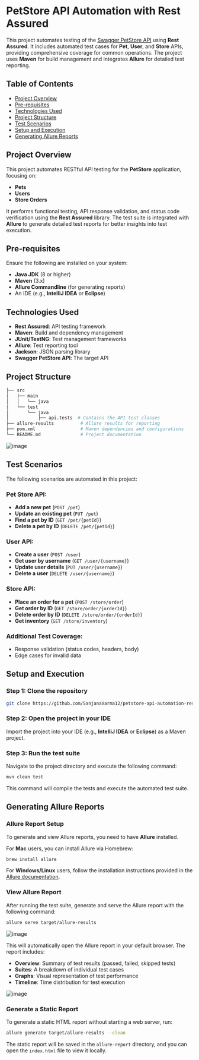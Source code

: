 
# PetStore API Automation with Rest Assured

This project automates testing of the [Swagger PetStore API](https://petstore3.swagger.io/) using **Rest Assured**. It includes automated test cases for **Pet**, **User**, and **Store** APIs, providing comprehensive coverage for common operations. The project uses **Maven** for build management and integrates **Allure** for detailed test reporting.

## Table of Contents

- [Project Overview](#project-overview)
- [Pre-requisites](#pre-requisites)
- [Technologies Used](#technologies-used)
- [Project Structure](#project-structure)
- [Test Scenarios](#test-scenarios)
- [Setup and Execution](#setup-and-execution)
- [Generating Allure Reports](#generating-allure-reports)


## Project Overview

This project automates RESTful API testing for the **PetStore** application, focusing on:
- **Pets**
- **Users**
- **Store Orders**

It performs functional testing, API response validation, and status code verification using the **Rest Assured** library. The test suite is integrated with **Allure** to generate detailed test reports for better insights into test execution.

## Pre-requisites

Ensure the following are installed on your system:
- **Java JDK** (8 or higher)
- **Maven** (3.x)
- **Allure Commandline** (for generating reports)
- An IDE (e.g., **IntelliJ IDEA** or **Eclipse**)

## Technologies Used

- **Rest Assured**: API testing framework
- **Maven**: Build and dependency management
- **JUnit/TestNG**: Test management frameworks
- **Allure**: Test reporting tool
- **Jackson**: JSON parsing library
- **Swagger PetStore API**: The target API

## Project Structure

```bash
├── src
│   ├── main
│   │   └── java
│   └── test
│       └── java
│           ├── api.tests  # Contains the API test classes
├── allure-results          # Allure results for reporting
├── pom.xml                 # Maven dependencies and configurations
└── README.md               # Project documentation
```
![image](https://github.com/user-attachments/assets/500348b3-2ab3-45c4-8743-1bb11ea6cfca)

## Test Scenarios

The following scenarios are automated in this project:

### Pet Store API:
- **Add a new pet** (`POST /pet`)
- **Update an existing pet** (`PUT /pet`)
- **Find a pet by ID** (`GET /pet/{petId}`)
- **Delete a pet by ID** (`DELETE /pet/{petId}`)

### User API:
- **Create a user** (`POST /user`)
- **Get user by username** (`GET /user/{username}`)
- **Update user details** (`PUT /user/{username}`)
- **Delete a user** (`DELETE /user/{username}`)

### Store API:
- **Place an order for a pet** (`POST /store/order`)
- **Get order by ID** (`GET /store/order/{orderId}`)
- **Delete order by ID** (`DELETE /store/order/{orderId}`)
- **Get inventory** (`GET /store/inventory`)

### Additional Test Coverage:
- Response validation (status codes, headers, body)
- Edge cases for invalid data

## Setup and Execution

### Step 1: Clone the repository

```bash
git clone https://github.com/SanjanaVarma12/petstore-api-automation-rest-assured.git
```

### Step 2: Open the project in your IDE

Import the project into your IDE (e.g., **IntelliJ IDEA** or **Eclipse**) as a Maven project.

### Step 3: Run the test suite

Navigate to the project directory and execute the following command:

```bash
mvn clean test
```

This command will compile the tests and execute the automated test suite.

## Generating Allure Reports

### Allure Report Setup

To generate and view Allure reports, you need to have **Allure** installed. 

For **Mac** users, you can install Allure via Homebrew:

```bash
brew install allure
```

For **Windows/Linux** users, follow the installation instructions provided in the [Allure documentation](https://docs.qameta.io/allure/#_get_started).

### View Allure Report

After running the test suite, generate and serve the Allure report with the following command:

```bash
allure serve target/allure-results
```

![image](https://github.com/user-attachments/assets/d8f2a4ec-de6b-481b-9f28-8367f260114a)

This will automatically open the Allure report in your default browser. The report includes:
- **Overview**: Summary of test results (passed, failed, skipped tests)
- **Suites**: A breakdown of individual test cases
- **Graphs**: Visual representation of test performance
- **Timeline**: Time distribution for test execution
  
![image](https://github.com/user-attachments/assets/4107c6e2-1507-48aa-92d0-c826ce2f9687)


### Generate a Static Report

To generate a static HTML report without starting a web server, run:

```bash
allure generate target/allure-results --clean
```

The static report will be saved in the `allure-report` directory, and you can open the `index.html` file to view it locally.

